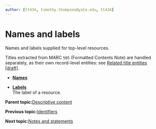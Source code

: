 ```yaml
---
author: [tt434, timothy.thompson@yale.edu, tt434]
---
```


# Names and labels

Names and labels supplied for top-level resources.

Titles extracted from MARC `505` \(Formatted Contents Note\) are handled separately, as their own record-level entities: see [Related title entities \[draft\]](../tasks/names-and-labels/related_title_entities.md).

-   **[Names](../tasks/names-and-labels/names.md)**  

-   **[Labels](../tasks/names-and-labels/labels.md)**  
The label of a resource.

**Parent topic:**[Descriptive content](../concepts/descriptive_content.md)

**Previous topic:**[Identifiers](../concepts/identifiers.md)

**Next topic:**[Notes and statements](../concepts/notes_and_statements.md)

